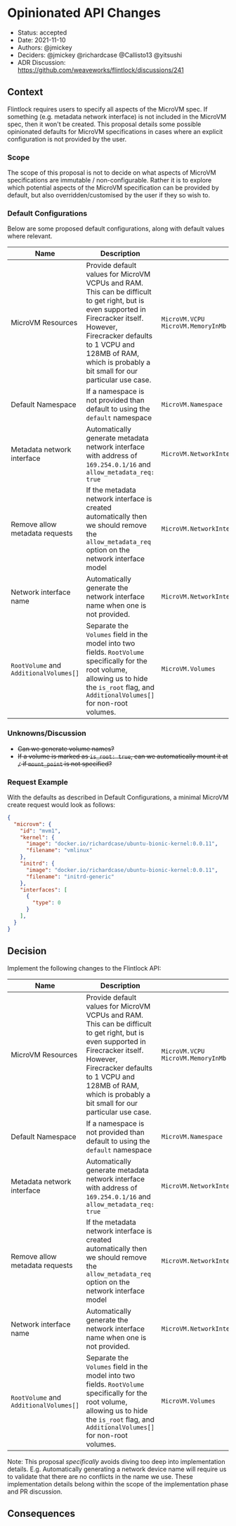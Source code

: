 # Opinionated API Changes

* Status: accepted
* Date: 2021-11-10
* Authors: @jmickey
* Deciders: @jmickey @richardcase @Callisto13 @yitsushi
* ADR Discussion: https://github.com/weaveworks/flintlock/discussions/241

## Context

Flintlock requires users to specify all aspects of the MicroVM spec. If something (e.g. metadata network interface) is not included in the MicroVM spec, then it won't be created. This proposal details some possible opinionated defaults for MicroVM specifications in cases where an explicit configuration is not provided by the user.

### Scope

The scope of this proposal is not to decide on what aspects of MicroVM specifications are immutable / non-configurable. Rather it is to explore which potential aspects of the MicroVM specification can be provided by default, but also overridden/customised by the user if they so wish to.

### Default Configurations

Below are some proposed default configurations, along with default values where relevant.

| Name | Description | Model | Value |
|----------|---|---------|---------|
| MicroVM Resources <img width="150px"/> | Provide default values for MicroVM VCPUs and RAM. This can be difficult to get right, but is even supported in Firecracker itself. However, Firecracker defaults to 1 VCPU and 128MB of RAM, which is probably a bit small for our particular use case. | `MicroVM.VCPU`<br />`MicroVM.MemoryInMb` <img width="400px"/> | `vcpu: 2`<br />`memory_in_mb: 1024` <img width="400px"/> |
| Default Namespace | If a namespace is not provided than default to using the `default` namespace | `MicroVM.Namespace` | `default` |
| Metadata network interface | Automatically generate metadata network interface with address of `169.254.0.1/16` and `allow_metadata_req: true` | `MicroVM.NetworkInterfaces` | `169.254.0.1/16` |
| Remove allow metadata requests  | If the metadata network interface is created automatically then we should remove the `allow_metadata_req` option on the network interface model | `MicroVM.NetworkInterfaces` |  |
| Network interface name | Automatically generate the network interface name when one is not provided. | `MicroVM.NetworkInterfaces[*].GuestDeviceName` | |
| `RootVolume` and `AdditionalVolumes[]` | Separate the `Volumes` field in the model into two fields. `RootVolume` specifically for the root volume, allowing us to hide the `is_root` flag, and `AdditionalVolumes[]` for non-root volumes. | `MicroVM.Volumes` | `MicroVM.RootVolume` and `MicroVM.AdditionalVolumes[]` |

### Unknowns/Discussion

- ~~Can we generate volume names?~~
- ~~If a volume is marked as `is_root: true`, can we automatically mount it at `/` if `mount_point` is not specified?~~

### Request Example

With the defaults as described in Default Configurations, a minimal MicroVM create request would look as follows:

```json
{
  "microvm": {
    "id": "mvm1",
    "kernel": {
      "image": "docker.io/richardcase/ubuntu-bionic-kernel:0.0.11",
      "filename": "vmlinux"
    },
    "initrd": {
      "image": "docker.io/richardcase/ubuntu-bionic-kernel:0.0.11",
      "filename": "initrd-generic"
    },
    "interfaces": [
      {
        "type": 0
      }
    ],
  }
}
```

## Decision

Implement the following changes to the Flintlock API:

| Name | Description | Model | Value |
|----------|---|---------|---------|
| MicroVM Resources <img width="100px"/> | Provide default values for MicroVM VCPUs and RAM. This can be difficult to get right, but is even supported in Firecracker itself. However, Firecracker defaults to 1 VCPU and 128MB of RAM, which is probably a bit small for our particular use case. | `MicroVM.VCPU`<br />`MicroVM.MemoryInMb` <img width="400px"/> | `vcpu: 2`<br />`memory_in_mb: 1024` <img width="400px"/> |
| Default Namespace | If a namespace is not provided than default to using the `default` namespace | `MicroVM.Namespace` | `default` |
| Metadata network interface | Automatically generate metadata network interface with address of `169.254.0.1/16` and `allow_metadata_req: true` | `MicroVM.NetworkInterfaces` | `169.254.0.1/16` |
| Remove allow metadata requests  | If the metadata network interface is created automatically then we should remove the `allow_metadata_req` option on the network interface model | `MicroVM.NetworkInterfaces` |  |
| Network interface name | Automatically generate the network interface name when one is not provided. | `MicroVM.NetworkInterfaces[*].GuestDeviceName` | |
| `RootVolume` and `AdditionalVolumes[]` | Separate the `Volumes` field in the model into two fields. `RootVolume` specifically for the root volume, allowing us to hide the `is_root` flag, and `AdditionalVolumes[]` for non-root volumes. | `MicroVM.Volumes` | `MicroVM.RootVolume` and `MicroVM.AdditionalVolumes[]` |

Note: This proposal _specifically_ avoids diving too deep into implementation details. E.g. Automatically generating a network device name will require us to validate that there are no conflicts in the name we use. These implementation details belong within the scope of the implementation phase and PR discussion.

## Consequences
<!-- Whats the result or impact of this decision. Does anything need to change and are new GitHub issues created as a result -->